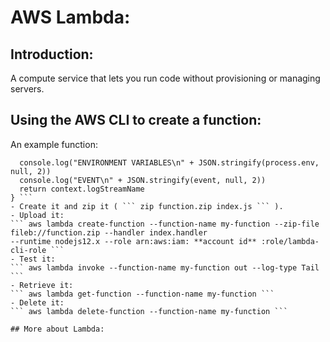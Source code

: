 # AWS Lambda:
## Introduction:
A compute service that lets you run code without provisioning or managing servers.

## Using the AWS CLI to create a function:
 An example function:
``` exports.handler = async function(event, context) {
  console.log("ENVIRONMENT VARIABLES\n" + JSON.stringify(process.env, null, 2))
  console.log("EVENT\n" + JSON.stringify(event, null, 2))
  return context.logStreamName
} ```
- Create it and zip it ( ``` zip function.zip index.js ``` ).
- Upload it:
``` aws lambda create-function --function-name my-function --zip-file fileb://function.zip --handler index.handler
--runtime nodejs12.x --role arn:aws:iam: **account id** :role/lambda-cli-role ```
- Test it:
``` aws lambda invoke --function-name my-function out --log-type Tail ```
- Retrieve it:
``` aws lambda get-function --function-name my-function ```
- Delete it:
``` aws lambda delete-function --function-name my-function ```

## More about Lambda:
